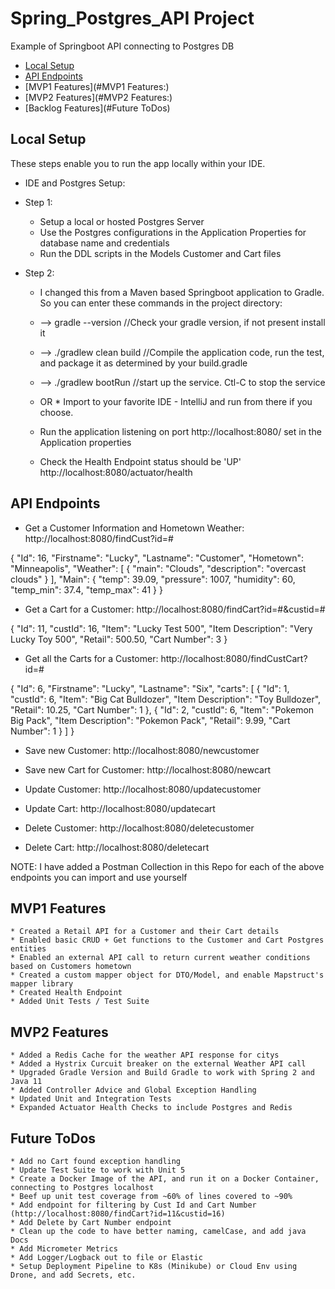 # Spring_Postgres_API Project
Example of Springboot API connecting to Postgres DB

* [Local Setup](#local-setup)
* [API Endpoints](#api-endpoints)
* [MVP1 Features](#MVP1 Features:)
* [MVP2 Features](#MVP2 Features:)
* [Backlog Features](#Future ToDos)

## Local Setup 

These steps enable you to run the app locally within your IDE.  
* IDE and Postgres Setup:

* Step 1:
    * Setup a local or hosted Postgres Server
    * Use the Postgres configurations in the Application Properties for database name and credentials
    * Run the DDL scripts in the Models Customer and Cart files
    
* Step 2:
    * I changed this from a Maven based Springboot application to Gradle.  So you can enter these commands in the project directory:
    * --> gradle --version //Check your gradle version, if not present install it
    * --> ./gradlew clean build //Compile the application code, run the test, and package it as determined by your build.gradle
    * --> ./gradlew bootRun //start up the service.  Ctl-C to stop the service
    * OR
          * Import to your favorite IDE - IntelliJ and run from there if you choose.
    
    * Run the application listening on port http://localhost:8080/ set in the Application properties
    * Check the Health Endpoint status should be 'UP' http://localhost:8080/actuator/health


## API Endpoints


* Get a Customer Information and Hometown Weather: http://localhost:8080/findCust?id=#

{
    "Id": 16,
    "Firstname": "Lucky",
    "Lastname": "Customer",
    "Hometown": "Minneapolis",
    "Weather": [
        {
            "main": "Clouds",
            "description": "overcast clouds"
        }
    ],
    "Main": {
        "temp": 39.09,
        "pressure": 1007,
        "humidity": 60,
        "temp_min": 37.4,
        "temp_max": 41
    }
}

* Get a Cart for a Customer: http://localhost:8080/findCart?id=#&custid=#

{
    "Id": 11,
    "custId": 16,
    "Item": "Lucky Test 500",
    "Item Description": "Very Lucky Toy 500",
    "Retail": 500.50,
    "Cart Number": 3
}

* Get all the Carts for a Customer: http://localhost:8080/findCustCart?id=#

{
    "Id": 6,
    "Firstname": "Lucky",
    "Lastname": "Six",
    "carts": [
        {
            "Id": 1,
            "custId": 6,
            "Item": "Big Cat Bulldozer",
            "Item Description": "Toy Bulldozer",
            "Retail": 10.25,
            "Cart Number": 1
        },
        {
            "Id": 2,
            "custId": 6,
            "Item": "Pokemon Big Pack",
            "Item Description": "Pokemon Pack",
            "Retail": 9.99,
            "Cart Number": 1
        }
    ]
}

* Save new Customer: http://localhost:8080/newcustomer

* Save new Cart for Customer: http://localhost:8080/newcart

* Update Customer: http://localhost:8080/updatecustomer

* Update Cart: http://localhost:8080/updatecart

* Delete Customer: http://localhost:8080/deletecustomer

* Delete Cart: http://localhost:8080/deletecart

NOTE: I have added a Postman Collection in this Repo for each of the above endpoints you can import and use yourself

## MVP1 Features

    * Created a Retail API for a Customer and their Cart details
    * Enabled basic CRUD + Get functions to the Customer and Cart Postgres entities
    * Enabled an external API call to return current weather conditions based on Customers hometown 
    * Created a custom mapper object for DTO/Model, and enable Mapstruct's mapper library
    * Created Health Endpoint
    * Added Unit Tests / Test Suite
    
## MVP2 Features

    * Added a Redis Cache for the weather API response for citys
    * Added a Hystrix Curcuit breaker on the external Weather API call
    * Upgraded Gradle Version and Build Gradle to work with Spring 2 and Java 11
    * Added Controller Advice and Global Exception Handling
    * Updated Unit and Integration Tests
    * Expanded Actuator Health Checks to include Postgres and Redis

## Future ToDos
    * Add no Cart found exception handling
    * Update Test Suite to work with Unit 5
    * Create a Docker Image of the API, and run it on a Docker Container, connecting to Postgres localhost
    * Beef up unit test coverage from ~60% of lines covered to ~90%
    * Add endpoint for filtering by Cust Id and Cart Number (http://localhost:8080/findCart?id=11&custid=16)
    * Add Delete by Cart Number endpoint
    * Clean up the code to have better naming, camelCase, and add java Docs
    * Add Micrometer Metrics 
    * Add Logger/Logback out to file or Elastic
    * Setup Deployment Pipeline to K8s (Minikube) or Cloud Env using Drone, and add Secrets, etc.
    
   
